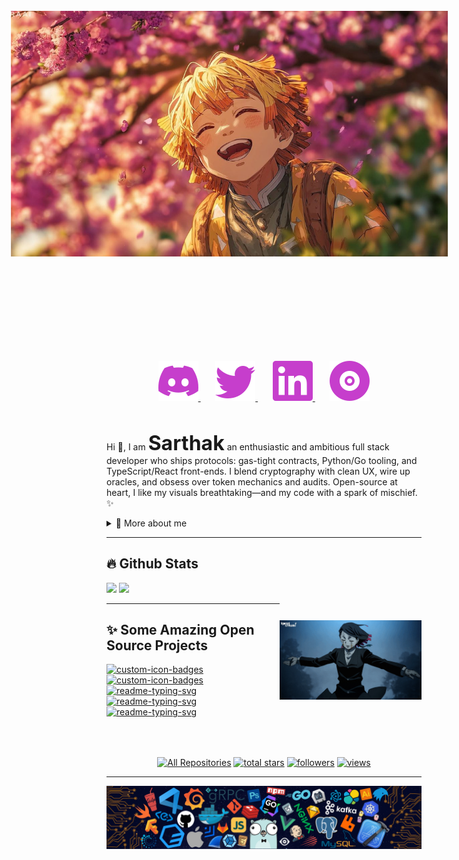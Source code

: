 <img src="images/Zenitsu.jpeg" width="78%" height="30%" style="transform: rotate(270deg); margin: 0; padding: 0; display: block;"/>

<p align="center">
  <a href="https://discordapp.com/users/1252303301928681537" alt="Discord">
  <img src="images/discord.svg"/>
  </a>
  &#8287;&#8287;&#8287;&#8287;&#8287;
  <a href="https://twitter.com/sarthak_dengre">
  <img src="images/twitter.svg"/>
  </a>
  &#8287;&#8287;&#8287;&#8287;&#8287;
  <a href="https://www.linkedin.com/in/sarthak-dengre/">
    <img src="images/linkedin.svg"/>
  </a>
  &#8287;&#8287;&#8287;&#8287;&#8287;
  <a href="https://whoissarthak.com">
  <img src="images/ytmusic.svg"/>
  </a>
</p>

<br/>

<p>
  
Hi 👋, I am <font size=6>**Sarthak**</font> an enthusiastic and ambitious full stack developer who ships protocols: gas-tight contracts, Python/Go tooling, and TypeScript/React front-ends. I blend cryptography with clean UX, wire up oracles, and obsess over token mechanics and audits. Open-source at heart, I like my visuals breathtaking—and my code with a spark of mischief. ✨

<div>
<details>
  <summary>🧑 More about me</summary>

-   🔭 I’m currently on a path to contribute to the world with my **Ideas**

-   🌱 I’m currently learning **AI/ML with a touch of Cloud** 🤓

-   🤝 I’m looking for **People who have the same passion for Open Source and Projects to contribute to**

-   👨‍💻 All of my projects are available at [Suryansh-23](https://github.com/Suryansh-23)

-   💬 Ask me about **Open Source, Web Development, Python, Cryptography, AI & ML,Recreational Maths**

-   📫 Reach me out at **darthvader4u@duck.com**

-   💖 And, Yes I loved **Arcane**

</details>
  
</p>
  
---
## 🔥 Github Stats

<img align="right" width="45%" style="margin-top: 60px;" src="images/demon.gif"/>

<a href="https://github.com/DengreSarthak"><img width="50%" src="https://github-readme-stats.vercel.app/api?username=DengreSarthak&theme=bear&title_color=3996fa&show_icons=true"></a>
<img width="50%" src="https://github-readme-streak-stats.herokuapp.com/?user=DengreSarthak&theme=radical&date_format=M%20j%5B%2C%20Y%5D&ring=3996fa&fire=3996fa&sideNums=3996fa&mode=weekly"></a>
<a href="https://github.com/DengreSarthak">
</a>

---

## ✨ Some Amazing Open Source Projects

<p align="left">
  <a href="https://github.com/Suryansh-23/Project-Leek"><img width="32%" src="https://denvercoder1-github-readme-stats.vercel.app/api/pin?username=Suryansh-23&repo=Project-Leek&theme=react&bg_color=1F222E&title_color=d93d8d&icon_color=3996fa&hide_border=true&show_icons=true" alt="custom-icon-badges"></a>
 <a href="https://github.com/Suryansh-23/amrit-playground/"><img width="32%" src="https://denvercoder1-github-readme-stats.vercel.app/api/pin?username=Suryansh-23&repo=Amrit-Playground&theme=react&bg_color=1F222E&title_color=d93d8d&icon_color=3996fa&hide_border=true&show_icons=true" alt="custom-icon-badges"></a>
  <a href="https://github.com/Suryansh-23/amrit/"><img width="32%" src="https://denvercoder1-github-readme-stats.vercel.app/api/pin/?username=Suryansh-23&repo=Amrit&hide_border=true&bg_color=1F222E&title_color=F85D7F&icon_color=3996fa&theme=react&show_icons=true" alt="readme-typing-svg"></a>
  <a href="https://github.com/Suryansh-23/artela-encryption-aspect/"><img width="32%" src="https://denvercoder1-github-readme-stats.vercel.app/api/pin/?username=Suryansh-23&repo=Artela-Encryption-Aspect&hide_border=true&bg_color=1F222E&title_color=F85D7F&icon_color=3996fa&theme=react&show_icons=true" alt="readme-typing-svg"></a>
  <a href="https://github.com/Suryansh-23/Brainfuck-Go/"><img width="32%" src="https://denvercoder1-github-readme-stats.vercel.app/api/pin/?username=Suryansh-23&repo=Brainfuck-Go&hide_border=true&bg_color=1F222E&title_color=F85D7F&icon_color=3996fa&theme=react&show_icons=true" alt="readme-typing-svg"></a>
</p>
<p align="center" style="margin-top: 4rem">
  <a href="https://github.com/Suryansh-23?tab=repositories&sort=stargazers"><img alt="All Repositories" title="All Repositories" src="https://custom-icon-badges.herokuapp.com/badge/-All%20Repos-2962FF?style=for-the-badge&logoColor=white&logo=repo"/></a>
  <a href="https://github.com/Suryansh-23?tab=repositories&sort=stargazers">
    <img alt="total stars" title="Total stars on GitHub" src="https://custom-icon-badges.herokuapp.com/badge/dynamic/json?logo=star&host=formatted-dynamic-badges.herokuapp.com&formatter=metric&style=for-the-badge&color=55960c&labelColor=488207&label=stars&query=%24.stars&url=https%3A%2F%2Fapi.github-star-counter.workers.dev%2Fuser%2FSuryansh-23"/></a>
  <a href="https://github.com/Suryansh-23?tab=followers">
    <img alt="followers" title="Follow me on Github" src="https://custom-icon-badges.herokuapp.com/github/followers/Suryansh-23?color=236ad3&labelColor=1155ba&style=for-the-badge&logo=person-add&label=Follow&logoColor=white"/></a>
    <a href="https://github.com/Suryansh-23">
    <img alt="views" title="GitHub profile views" src="https://komarev.com/ghpvc/?username=Suryansh-23&style=for-the-badge"/></a>
<!--   <a href="https://github.com/Suryansh-23">
    <img alt="views" title="GitHub profile views" src="https://visitor-badge-reloaded.herokuapp.com/badge?page_id=Suryansh-23&style=for-the-badge&color=7c007c&lcolor=640464&logo=AngelList&logoColor=white"/></a> -->
</p>

---

<img src="images/footer.png" width="100%" height="auto"/>